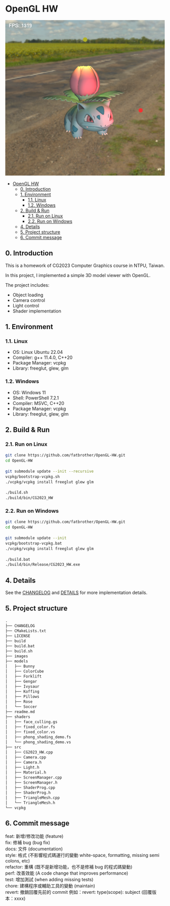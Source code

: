 # OpenGL HW

![Bunny](./images/HW3/ivysaur.png)

- [OpenGL HW](#opengl-hw)
  - [0. Introduction](#0-introduction)
  - [1. Environment](#1-environment)
    - [1.1. Linux](#11-linux)
    - [1.2. Windows](#12-windows)
  - [2. Build \& Run](#2-build--run)
    - [2.1. Run on Linux](#21-run-on-linux)
    - [2.2. Run on Windows](#22-run-on-windows)
  - [4. Details](#4-details)
  - [5. Project structure](#5-project-structure)
  - [6. Commit message](#6-commit-message)

## 0. Introduction

This is a homework of CG2023 Computer Graphics course in NTPU, Taiwan.

In this project, I implemented a simple 3D model viewer with OpenGL.

The project includes:

- Object loading
- Camera control
- Light control
- Shader implementation

## 1. Environment

### 1.1. Linux

- OS: Linux Ubuntu 22.04
- Compiler: g++ 11.4.0, C++20
- Package Manager: vcpkg
- Library: freeglut, glew, glm

### 1.2. Windows

- OS: Windows 11
- Shell: PowerShell 7.2.1
- Compiler: MSVC, C++20
- Package Manager: vcpkg
- Library: freeglut, glew, glm

## 2. Build & Run

### 2.1. Run on Linux

```bash
git clone https://github.com/fatbrother/OpenGL-HW.git
cd OpenGL-HW

git submodule update --init --recursive
vcpkg/bootstrap-vcpkg.sh
./vcpkg/vcpkg install freeglut glew glm

./build.sh
./build/bin/CG2023_HW
```

### 2.2. Run on Windows

```bash
git clone https://github.com/fatbrother/OpenGL-HW.git
cd OpenGL-HW

git submodule update --init
vcpkg/bootstrap-vcpkg.bat
./vcpkg/vcpkg install freeglut glew glm

./build.bat
./build/bin/Release/CG2023_HW.exe
```

## 4. Details

See the [CHANGELOG](./CHANGELOG) and [DETAILS](./details.md) for more implementation details.

## 5. Project structure

```text
.
├── CHANGELOG
├── CMakeLists.txt
├── LICENSE
├── build
├── build.bat
├── build.sh
├── images
├── models
│   ├── Bunny
│   ├── ColorCube
│   ├── Forklift
│   ├── Gengar
│   ├── Ivysaur
│   ├── Koffing
│   ├── Pillows
│   ├── Rose
│   └── Soccer
├── readme.md
├── shaders
│   ├── face_culling.gs
│   ├── fixed_color.fs
│   ├── fixed_color.vs
│   ├── phong_shading_demo.fs
│   └── phong_shading_demo.vs
├── src
│   ├── CG2023_HW.cpp
│   ├── Camera.cpp
│   ├── Camera.h
│   ├── Light.h
│   ├── Material.h
│   ├── ScreenManager.cpp
│   ├── ScreenManager.h
│   ├── ShaderProg.cpp
│   ├── ShaderProg.h
│   ├── TriangleMesh.cpp
│   └── TriangleMesh.h
└── vcpkg
```

## 6. Commit message

feat: 新增/修改功能 (feature)  
fix: 修補 bug (bug fix)  
docs: 文件 (documentation)  
style: 格式 (不影響程式碼運行的變動 white-space, formatting, missing semi colons, etc)  
refactor: 重構 (既不是新增功能，也不是修補 bug 的程式碼變動)  
perf: 改善效能 (A code change that improves performance)  
test: 增加測試 (when adding missing tests)  
chore: 建構程序或輔助工具的變動 (maintain)  
revert: 撤銷回覆先前的 commit 例如：revert: type(scope): subject (回覆版本：xxxx)  
